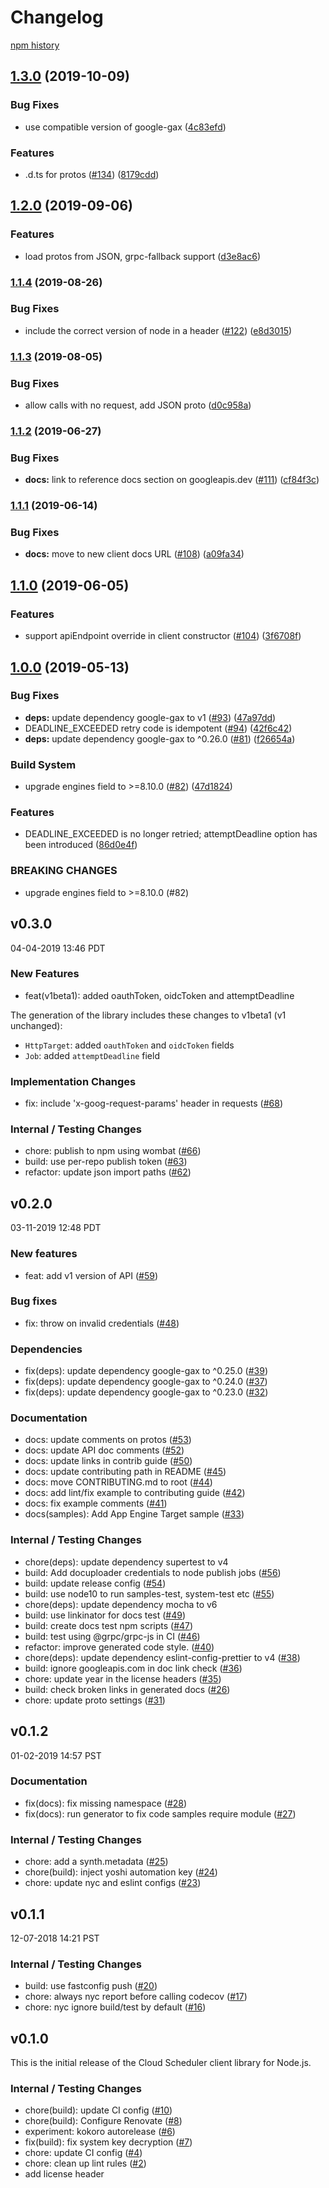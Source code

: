 # Changelog

[npm history][1]

[1]: https://www.npmjs.com/package/@google-cloud/scheduler?activeTab=versions

## [1.3.0](https://www.github.com/googleapis/nodejs-scheduler/compare/v1.2.0...v1.3.0) (2019-10-09)


### Bug Fixes

* use compatible version of google-gax ([4c83efd](https://www.github.com/googleapis/nodejs-scheduler/commit/4c83efd))


### Features

* .d.ts for protos ([#134](https://www.github.com/googleapis/nodejs-scheduler/issues/134)) ([8179cdd](https://www.github.com/googleapis/nodejs-scheduler/commit/8179cdd))

## [1.2.0](https://www.github.com/googleapis/nodejs-scheduler/compare/v1.1.4...v1.2.0) (2019-09-06)


### Features

* load protos from JSON, grpc-fallback support ([d3e8ac6](https://www.github.com/googleapis/nodejs-scheduler/commit/d3e8ac6))

### [1.1.4](https://www.github.com/googleapis/nodejs-scheduler/compare/v1.1.3...v1.1.4) (2019-08-26)


### Bug Fixes

* include the correct version of node in a header ([#122](https://www.github.com/googleapis/nodejs-scheduler/issues/122)) ([e8d3015](https://www.github.com/googleapis/nodejs-scheduler/commit/e8d3015))

### [1.1.3](https://www.github.com/googleapis/nodejs-scheduler/compare/v1.1.2...v1.1.3) (2019-08-05)


### Bug Fixes

* allow calls with no request, add JSON proto ([d0c958a](https://www.github.com/googleapis/nodejs-scheduler/commit/d0c958a))

### [1.1.2](https://www.github.com/googleapis/nodejs-scheduler/compare/v1.1.1...v1.1.2) (2019-06-27)


### Bug Fixes

* **docs:** link to reference docs section on googleapis.dev ([#111](https://www.github.com/googleapis/nodejs-scheduler/issues/111)) ([cf84f3c](https://www.github.com/googleapis/nodejs-scheduler/commit/cf84f3c))

### [1.1.1](https://www.github.com/googleapis/nodejs-scheduler/compare/v1.1.0...v1.1.1) (2019-06-14)


### Bug Fixes

* **docs:** move to new client docs URL ([#108](https://www.github.com/googleapis/nodejs-scheduler/issues/108)) ([a09fa34](https://www.github.com/googleapis/nodejs-scheduler/commit/a09fa34))

## [1.1.0](https://www.github.com/googleapis/nodejs-scheduler/compare/v1.0.0...v1.1.0) (2019-06-05)


### Features

* support apiEndpoint override in client constructor ([#104](https://www.github.com/googleapis/nodejs-scheduler/issues/104)) ([3f6708f](https://www.github.com/googleapis/nodejs-scheduler/commit/3f6708f))

## [1.0.0](https://www.github.com/googleapis/nodejs-scheduler/compare/v0.3.0...v1.0.0) (2019-05-13)


### Bug Fixes

* **deps:** update dependency google-gax to v1 ([#93](https://www.github.com/googleapis/nodejs-scheduler/issues/93)) ([47a97dd](https://www.github.com/googleapis/nodejs-scheduler/commit/47a97dd))
* DEADLINE_EXCEEDED retry code is idempotent ([#94](https://www.github.com/googleapis/nodejs-scheduler/issues/94)) ([42f6c42](https://www.github.com/googleapis/nodejs-scheduler/commit/42f6c42))
* **deps:** update dependency google-gax to ^0.26.0 ([#81](https://www.github.com/googleapis/nodejs-scheduler/issues/81)) ([f26654a](https://www.github.com/googleapis/nodejs-scheduler/commit/f26654a))


### Build System

* upgrade engines field to >=8.10.0 ([#82](https://www.github.com/googleapis/nodejs-scheduler/issues/82)) ([47d1824](https://www.github.com/googleapis/nodejs-scheduler/commit/47d1824))


### Features

* DEADLINE_EXCEEDED is no longer retried; attemptDeadline option has been introduced ([86d0e4f](https://www.github.com/googleapis/nodejs-scheduler/commit/86d0e4f))


### BREAKING CHANGES

* upgrade engines field to >=8.10.0 (#82)

## v0.3.0

04-04-2019 13:46 PDT

### New Features
- feat(v1beta1): added oauthToken, oidcToken and attemptDeadline

The generation of the library includes these changes to v1beta1 (v1 unchanged):

- `HttpTarget`: added `oauthToken` and `oidcToken` fields
- `Job`: added `attemptDeadline` field


### Implementation Changes
- fix: include 'x-goog-request-params' header in requests ([#68](https://github.com/googleapis/nodejs-scheduler/pull/68))

### Internal / Testing Changes
- chore: publish to npm using wombat ([#66](https://github.com/googleapis/nodejs-scheduler/pull/66))
- build: use per-repo publish token ([#63](https://github.com/googleapis/nodejs-scheduler/pull/63))
- refactor: update json import paths ([#62](https://github.com/googleapis/nodejs-scheduler/pull/62))

## v0.2.0

03-11-2019 12:48 PDT

### New features
- feat: add v1 version of API ([#59](https://github.com/googleapis/nodejs-scheduler/pull/59))

### Bug fixes
- fix: throw on invalid credentials ([#48](https://github.com/googleapis/nodejs-scheduler/pull/48))

### Dependencies
- fix(deps): update dependency google-gax to ^0.25.0 ([#39](https://github.com/googleapis/nodejs-scheduler/pull/39))
- fix(deps): update dependency google-gax to ^0.24.0 ([#37](https://github.com/googleapis/nodejs-scheduler/pull/37))
- fix(deps): update dependency google-gax to ^0.23.0 ([#32](https://github.com/googleapis/nodejs-scheduler/pull/32))

### Documentation
- docs: update comments on protos ([#53](https://github.com/googleapis/nodejs-scheduler/pull/53))
- docs: update API doc comments ([#52](https://github.com/googleapis/nodejs-scheduler/pull/52))
- docs: update links in contrib guide ([#50](https://github.com/googleapis/nodejs-scheduler/pull/50))
- docs: update contributing path in README ([#45](https://github.com/googleapis/nodejs-scheduler/pull/45))
- docs: move CONTRIBUTING.md to root ([#44](https://github.com/googleapis/nodejs-scheduler/pull/44))
- docs: add lint/fix example to contributing guide ([#42](https://github.com/googleapis/nodejs-scheduler/pull/42))
- docs: fix example comments ([#41](https://github.com/googleapis/nodejs-scheduler/pull/41))
- docs(samples): Add App Engine Target sample ([#33](https://github.com/googleapis/nodejs-scheduler/pull/33))

### Internal / Testing Changes
- chore(deps): update dependency supertest to v4
- build: Add docuploader credentials to node publish jobs ([#56](https://github.com/googleapis/nodejs-scheduler/pull/56))
- build: update release config ([#54](https://github.com/googleapis/nodejs-scheduler/pull/54))
- build: use node10 to run samples-test, system-test etc ([#55](https://github.com/googleapis/nodejs-scheduler/pull/55))
- chore(deps): update dependency mocha to v6
- build: use linkinator for docs test ([#49](https://github.com/googleapis/nodejs-scheduler/pull/49))
- build: create docs test npm scripts ([#47](https://github.com/googleapis/nodejs-scheduler/pull/47))
- build: test using @grpc/grpc-js in CI ([#46](https://github.com/googleapis/nodejs-scheduler/pull/46))
- refactor: improve generated code style. ([#40](https://github.com/googleapis/nodejs-scheduler/pull/40))
- chore(deps): update dependency eslint-config-prettier to v4 ([#38](https://github.com/googleapis/nodejs-scheduler/pull/38))
- build: ignore googleapis.com in doc link check ([#36](https://github.com/googleapis/nodejs-scheduler/pull/36))
- chore: update year in the license headers ([#35](https://github.com/googleapis/nodejs-scheduler/pull/35))
- build: check broken links in generated docs ([#26](https://github.com/googleapis/nodejs-scheduler/pull/26))
- chore: update proto settings  ([#31](https://github.com/googleapis/nodejs-scheduler/pull/31))

## v0.1.2

01-02-2019 14:57 PST

### Documentation
- fix(docs): fix missing namespace ([#28](https://github.com/googleapis/nodejs-scheduler/pull/28))
- fix(docs): run generator to fix code samples require module ([#27](https://github.com/googleapis/nodejs-scheduler/pull/27))

### Internal / Testing Changes
- chore: add a synth.metadata ([#25](https://github.com/googleapis/nodejs-scheduler/pull/25))
- chore(build): inject yoshi automation key ([#24](https://github.com/googleapis/nodejs-scheduler/pull/24))
- chore: update nyc and eslint configs ([#23](https://github.com/googleapis/nodejs-scheduler/pull/23))

## v0.1.1

12-07-2018 14:21 PST

### Internal / Testing Changes
- build: use fastconfig push ([#20](https://github.com/googleapis/nodejs-scheduler/pull/20))
- chore: always nyc report before calling codecov ([#17](https://github.com/googleapis/nodejs-scheduler/pull/17))
- chore: nyc ignore build/test by default ([#16](https://github.com/googleapis/nodejs-scheduler/pull/16))

## v0.1.0

This is the initial release of the Cloud Scheduler client library for Node.js.

### Internal / Testing Changes
- chore(build): update CI config ([#10](https://github.com/googleapis/nodejs-scheduler/pull/10))
- chore(build): Configure Renovate ([#8](https://github.com/googleapis/nodejs-scheduler/pull/8))
- experiment: kokoro autorelease ([#6](https://github.com/googleapis/nodejs-scheduler/pull/6))
- fix(build): fix system key decryption ([#7](https://github.com/googleapis/nodejs-scheduler/pull/7))
- chore: update CI config ([#4](https://github.com/googleapis/nodejs-scheduler/pull/4))
- chore: clean up lint rules ([#2](https://github.com/googleapis/nodejs-scheduler/pull/2))
- add license header
